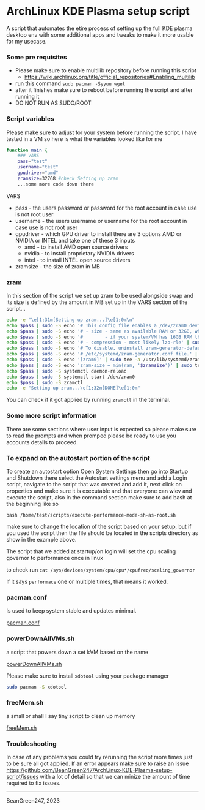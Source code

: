 # ArchLinux KDE Plasma setup script
A script that automates the etire process of setting up the full KDE plasma desktop env with some additional apps and tweaks to make it more usable for my usecase.

### Some pre requisites

* Please make sure to enable multilib repository before running this script
  * https://wiki.archlinux.org/title/official_repositories#Enabling_multilib
* run this command `sudo pacman -Syyuu wget`
* after it finishes make sure to reboot before running the script and after running it
* DO NOT RUN AS SUDO/ROOT

### Script variables
Please make sure to adjust for your system before running the script. I have tested in a VM so here is what the variables looked like for me

```bash
function main {
    ### VARS
    pass="test"
    username="test"
    gpudriver="amd"
    zramsize=32768 #check Setting up zram
    ...some more code down there
```
VARS
* pass - the users password or password for the root account in case use is not root user
* username - the users username or username for the root account in case use is not root user
* gpudriver - which GPU driver to install there are 3 options AMD or NVIDIA or INTEL and take one of these 3 inputs
  * amd - to install AMD open source drivers
  * nvidia - to install proprietary NVIDIA drivers
  * intel - to install INTEL open source drivers
* zramsize - the size of zram in MB

### zram
In this section of the script we set up zram to be used alongside swap and its size is defined by the amount in MB set up in the VARS section of the script...
```bash
echo -e "\e[1;31m[Setting up zram...]\e[1;0m\n"
echo $pass | sudo -S echo '# This config file enables a /dev/zram0 device with the default settings:' | sudo tee /usr/lib/systemd/zram-generator.conf
echo $pass | sudo -S echo '# - size - same as available RAM or 32GB, whichever is less' | sudo tee -a /usr/lib/systemd/zram-generator.conf
echo $pass | sudo -S echo '#        - if your system/VM has 16GB RAM then change it from 32768 to 16384' | sudo tee -a /usr/lib/systemd/zram-generator.conf
echo $pass | sudo -S echo '# - compression - most likely lzo-rle' | sudo tee -a /usr/lib/systemd/zram-generator.conf
echo $pass | sudo -S echo '# To disable, uninstall zram-generator-defaults or create empty' | sudo tee -a /usr/lib/systemd/zram-generator.conf
echo $pass | sudo -S echo '# /etc/systemd/zram-generator.conf file.' | sudo tee -a /usr/lib/systemd/zram-generator.conf
echo $pass | sudo -S echo '[zram0]' | sudo tee -a /usr/lib/systemd/zram-generator.conf
echo $pass | sudo -S echo 'zram-size = min(ram, '$zramsize')' | sudo tee -a /usr/lib/systemd/zram-generator.conf
echo $pass | sudo -S systemctl daemon-reload
echo $pass | sudo -S systemctl start /dev/zram0
echo $pass | sudo -S zramctl
echo -e "Setting up zram...\e[1;32m[DONE]\e[1;0m"
```
You can check if it got applied by running `zramctl` in the terminal.

### Some more script information
There are some sections where user input is expected so please make sure to read the prompts and when promped please be ready to use you accounts details to proceed.

### To expand on the autostart portion of the script
To create an autostart option Open System Settings then go into Startup and Shutdown there select the Autostart settings menu and add a Login script, navigate to the script that was created and add it, next click on properties and make sure it is executable and that everyone can wiev and execute the script, also in the command section make sure to add bash at the beginning like so

`bash /home/test/scripts/execute-performance-mode-sh-as-root.sh`

make sure to change the location of the script based on your setup, but if you used the script then the file should be located in the scripts directory as show in the example above.

The script that we added at startup/on login will set the cpu scaling governor to performance once in linux

to check run `cat /sys/devices/system/cpu/cpu*/cpufreq/scaling_governor`

If it says `performace` one or multiple times, that means it worked.

### pacman.conf
Is used to keep system stable and updates minimal.

[pacman.conf](https://raw.githubusercontent.com/BeanGreen247/ArchLinux-KDE-Plasma-setup-script/main/pacman.conf)

### powerDownAllVMs.sh
a script that powers down a set kVM based on the name 

[powerDownAllVMs.sh](https://github.com/BeanGreen247/powerDownAllVMs.sh)

Please make sure to install `xdotool` using your package manager
```bash
sudo pacman -S xdotool
```

### freeMem.sh
a small or shall I say tiny script to clean up memory 

[freeMem.sh](https://github.com/BeanGreen247/freeMem.sh)

### Troubleshooting
In case of any problems you could try rerunning the script more times just to be sure all got applied. If an error appears make sure to raise an Issue https://github.com/BeanGreen247/ArchLinux-KDE-Plasma-setup-script/issues with a lot of detail so that we can minize the amount of time required to fix issues.

---
BeanGreen247, 2023
